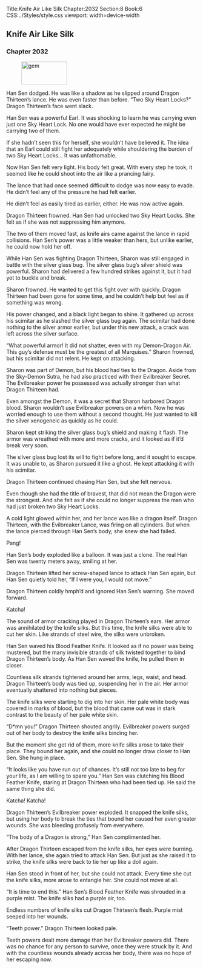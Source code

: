Title:Knife Air Like Silk 
Chapter:2032 
Section:8 
Book:6 
CSS:../Styles/style.css 
viewport: width=device-width
  
## Knife Air Like Silk
### Chapter 2032 
<figure>
	<img src="../Images/gem.gif" alt="gem" id="gem" width="120" height="60" />
</figure>
  

  
  Han Sen dodged. He was like a shadow as he slipped around Dragon Thirteen’s lance. He was even faster than before. “Two Sky Heart Locks?” Dragon Thirteen’s face went slack.

Han Sen was a powerful Earl. It was shocking to learn he was carrying even just one Sky Heart Lock. No one would have ever expected he might be carrying two of them.

If she hadn’t seen this for herself, she wouldn’t have believed it. The idea that an Earl could still fight her adequately while shouldering the burden of two Sky Heart Locks… It was unfathomable.

Now Han Sen felt very light. His body felt great. With every step he took, it seemed like he could shoot into the air like a prancing fairy.

The lance that had once seemed difficult to dodge was now easy to evade. He didn’t feel any of the pressure he had felt earlier.

He didn’t feel as easily tired as earlier, either. He was now active again.

Dragon Thirteen frowned. Han Sen had unlocked two Sky Heart Locks. She felt as if she was not suppressing him anymore.

The two of them moved fast, as knife airs came against the lance in rapid collisions. Han Sen’s power was a little weaker than hers, but unlike earlier, he could now hold her off.

While Han Sen was fighting Dragon Thirteen, Sharon was still engaged in battle with the silver glass bug. The silver glass bug’s silver shield was powerful. Sharon had delivered a few hundred strikes against it, but it had yet to buckle and break.

Sharon frowned. He wanted to get this fight over with quickly. Dragon Thirteen had been gone for some time, and he couldn’t help but feel as if something was wrong.

His power changed, and a black light began to shine. It gathered up across his scimitar as he slashed the silver glass bug again. The scimitar had done nothing to the silver armor earlier, but under this new attack, a crack was left across the silver surface.

“What powerful armor! It did not shatter, even with my Demon-Dragon Air. This guy’s defense must be the greatest of all Marquises.” Sharon frowned, but his scimitar did not relent. He kept on attacking.

Sharon was part of Demon, but his blood had ties to the Dragon. Aside from the Sky-Demon Sutra, he had also practiced with their Evilbreaker Secret. The Evilbreaker power he possessed was actually stronger than what Dragon Thirteen had.

Even amongst the Demon, it was a secret that Sharon harbored Dragon blood. Sharon wouldn’t use Evilbreaker powers on a whim. Now he was worried enough to use them without a second thought. He just wanted to kill the silver xenogeneic as quickly as he could.

Sharon kept striking the silver glass bug’s shield and making it flash. The armor was wreathed with more and more cracks, and it looked as if it’d break very soon.

The silver glass bug lost its will to fight before long, and it sought to escape. It was unable to, as Sharon pursued it like a ghost. He kept attacking it with his scimitar.

Dragon Thirteen continued chasing Han Sen, but she felt nervous.

Even though she had the title of bravest, that did not mean the Dragon were the strongest. And she felt as if she could no longer suppress the man who had just broken two Sky Heart Locks.

A cold light glowed within her, and her lance was like a dragon itself. Dragon Thirteen, with the Evilbreaker Lance, was firing on all cylinders. But when the lance pierced through Han Sen’s body, she knew she had failed.

Pang!

Han Sen’s body exploded like a balloon. It was just a clone. The real Han Sen was twenty meters away, smiling at her.

Dragon Thirteen lifted her screw-shaped lance to attack Han Sen again, but Han Sen quietly told her, “If I were you, I would not move.”

Dragon Thirteen coldly hmph’d and ignored Han Sen’s warning. She moved forward.

Katcha!

The sound of armor cracking played in Dragon Thirteen’s ears. Her armor was annihilated by the knife silks. But this time, the knife silks were able to cut her skin. Like strands of steel wire, the silks were unbroken.

Han Sen waved his Blood Feather Knife. It looked as if no power was being mustered, but the many invisible strands of silk twisted together to bind Dragon Thirteen’s body. As Han Sen waved the knife, he pulled them in closer.

Countless silk strands tightened around her arms, legs, waist, and head. Dragon Thirteen’s body was tied up, suspending her in the air. Her armor eventually shattered into nothing but pieces.

The knife silks were starting to dig into her skin. Her pale white body was covered in marks of blood, but the blood that came out was in stark contrast to the beauty of her pale white skin.

“D*mn you!” Dragon Thirteen shouted angrily. Evilbreaker powers surged out of her body to destroy the knife silks binding her.

But the moment she got rid of them, more knife silks arose to take their place. They bound her again, and she could no longer draw closer to Han Sen. She hung in place.

“It looks like you have run out of chances. It’s still not too late to beg for your life, as I am willing to spare you.” Han Sen was clutching his Blood Feather Knife, staring at Dragon Thirteen who had been tied up. He said the same thing she did.

Katcha! Katcha!

Dragon Thirteen’s Evilbreaker power exploded. It snapped the knife silks, but using her body to break the ties that bound her caused her even greater wounds. She was bleeding profusely from everywhere.

“The body of a Dragon is strong,” Han Sen complimented her.

After Dragon Thirteen escaped from the knife silks, her eyes were burning. With her lance, she again tried to attack Han Sen. But just as she raised it to strike, the knife silks were back to tie her up like a doll again.

Han Sen stood in front of her, but she could not attack. Every time she cut the knife silks, more arose to entangle her. She could not move at all.

“It is time to end this.” Han Sen’s Blood Feather Knife was shrouded in a purple mist. The knife silks had a purple air, too.

Endless numbers of knife silks cut Dragon Thirteen’s flesh. Purple mist seeped into her wounds.

“Teeth power.” Dragon Thirteen looked pale.

Teeth powers dealt more damage than her Evilbreaker powers did. There was no chance for any person to survive, once they were struck by it. And with the countless wounds already across her body, there was no hope of her escaping now.

